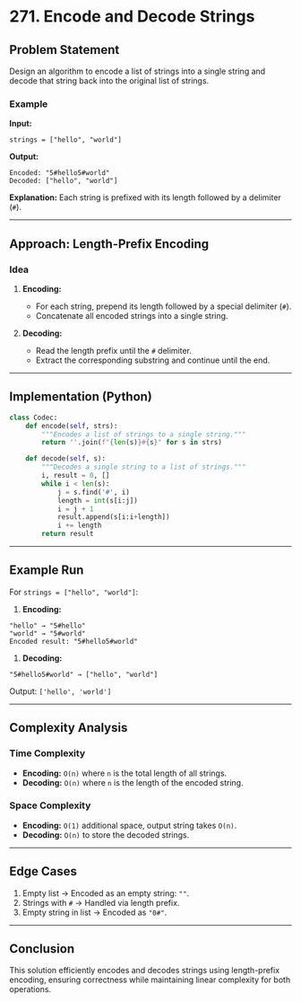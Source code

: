 # 271. Encode and Decode Strings

## Problem Statement

Design an algorithm to encode a list of strings into a single string and decode that string back into the original list of strings.

### Example

**Input:**

```
strings = ["hello", "world"]
```

**Output:**

```
Encoded: "5#hello5#world"
Decoded: ["hello", "world"]
```

**Explanation:** Each string is prefixed with its length followed by a delimiter (`#`).

---

## Approach: Length-Prefix Encoding

### Idea

1. **Encoding:**
    
    - For each string, prepend its length followed by a special delimiter (`#`).
    - Concatenate all encoded strings into a single string.
2. **Decoding:**
    
    - Read the length prefix until the `#` delimiter.
    - Extract the corresponding substring and continue until the end.

---

## Implementation (Python)

```python
class Codec:
    def encode(self, strs):
        """Encodes a list of strings to a single string."""
        return ''.join(f"{len(s)}#{s}" for s in strs)

    def decode(self, s):
        """Decodes a single string to a list of strings."""
        i, result = 0, []
        while i < len(s):
            j = s.find('#', i)
            length = int(s[i:j])
            i = j + 1
            result.append(s[i:i+length])
            i += length
        return result
```

---

## Example Run

For `strings = ["hello", "world"]`:

1. **Encoding:**

```
"hello" → "5#hello"
"world" → "5#world"
Encoded result: "5#hello5#world"
```

1. **Decoding:**

```
"5#hello5#world" → ["hello", "world"]
```

Output: `['hello', 'world']`

---

## Complexity Analysis

### Time Complexity

- **Encoding:** `O(n)` where `n` is the total length of all strings.
- **Decoding:** `O(n)` where `n` is the length of the encoded string.

### Space Complexity

- **Encoding:** `O(1)` additional space, output string takes `O(n)`.
- **Decoding:** `O(n)` to store the decoded strings.

---

## Edge Cases

1. Empty list → Encoded as an empty string: `""`.
2. Strings with `#` → Handled via length prefix.
3. Empty string in list → Encoded as `"0#"`.

---

## Conclusion

This solution efficiently encodes and decodes strings using length-prefix encoding, ensuring correctness while maintaining linear complexity for both operations.